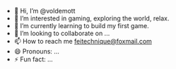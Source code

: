 - 👋 Hi, I’m @voldemott
- 👀 I’m interested in gaming, exploring the world, relax.
- 🌱 I’m currently learning to build my first game.
- 💞️ I’m looking to collaborate on ...
- 📫 How to reach me feitechnique@foxmail.com 
- 😄 Pronouns: ...
- ⚡ Fun fact: ...

<!---
voldemott/voldemott is a ✨ special ✨ repository because its `README.md` (this file) appears on your GitHub profile.
You can click the Preview link to take a look at your changes.
--->
